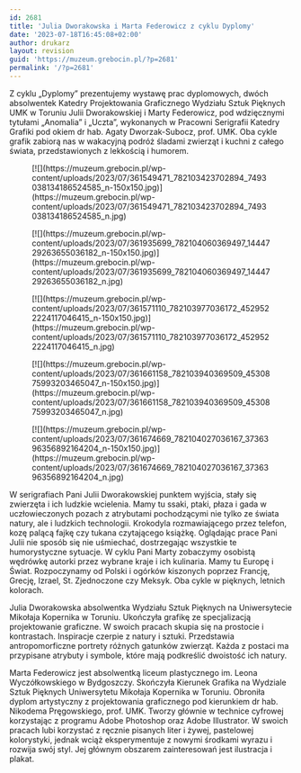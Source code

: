 ```yaml
---
id: 2681
title: 'Julia Dworakowska i Marta Federowicz z cyklu Dyplomy'
date: '2023-07-18T16:45:08+02:00'
author: drukarz
layout: revision
guid: 'https://muzeum.grebocin.pl/?p=2681'
permalink: '/?p=2681'
---
```


Z cyklu „Dyplomy” prezentujemy wystawę prac dyplomowych, dwóch absolwentek Katedry Projektowania Graficznego Wydziału Sztuk Pięknych UMK w Toruniu Julii Dworakowskiej i Marty Federowicz, pod wdzięcznymi tytułami „Anomalia” i „Uczta”, wykonanych w Pracowni Serigrafii Katedry Grafiki pod okiem dr hab. Agaty Dworzak-Subocz, prof. UMK. Oba cykle grafik zabiorą nas w wakacyjną podróż śladami zwierząt i kuchni z całego świata, przedstawionych z lekkością i humorem.

<div class="gallery galleryid-2681 gallery-columns-5 gallery-size-thumbnail" id="gallery-1175"><figure class="gallery-item"><div class="gallery-icon landscape"> [![](https://muzeum.grebocin.pl/wp-content/uploads/2023/07/361549471_782103423702894_7493038134186524585_n-150x150.jpg)](https://muzeum.grebocin.pl/wp-content/uploads/2023/07/361549471_782103423702894_7493038134186524585_n.jpg) </div></figure><figure class="gallery-item"><div class="gallery-icon portrait"> [![](https://muzeum.grebocin.pl/wp-content/uploads/2023/07/361935699_782104060369497_1444729263655036182_n-150x150.jpg)](https://muzeum.grebocin.pl/wp-content/uploads/2023/07/361935699_782104060369497_1444729263655036182_n.jpg) </div></figure><figure class="gallery-item"><div class="gallery-icon landscape"> [![](https://muzeum.grebocin.pl/wp-content/uploads/2023/07/361571110_782103977036172_4529522224117046415_n-150x150.jpg)](https://muzeum.grebocin.pl/wp-content/uploads/2023/07/361571110_782103977036172_4529522224117046415_n.jpg) </div></figure><figure class="gallery-item"><div class="gallery-icon portrait"> [![](https://muzeum.grebocin.pl/wp-content/uploads/2023/07/361661158_782103940369509_4530875993203465047_n-150x150.jpg)](https://muzeum.grebocin.pl/wp-content/uploads/2023/07/361661158_782103940369509_4530875993203465047_n.jpg) </div></figure><figure class="gallery-item"><div class="gallery-icon portrait"> [![](https://muzeum.grebocin.pl/wp-content/uploads/2023/07/361674669_782104027036167_3736396356892164204_n-150x150.jpg)](https://muzeum.grebocin.pl/wp-content/uploads/2023/07/361674669_782104027036167_3736396356892164204_n.jpg) </div></figure> </div>W serigrafiach Pani Julii Dworakowskiej punktem wyjścia, stały się zwierzęta i ich ludzkie wcielenia. Mamy tu ssaki, ptaki, płaza i gada w uczłowieczonych pozach z atrybutami pochodzącymi nie tylko ze świata natury, ale i ludzkich technologii. Krokodyla rozmawiającego przez telefon, kozę palącą fajkę czy tukana czytającego książkę. Oglądając prace Pani Julii nie sposób się nie uśmiechać, dostrzegając wszystkie te humorystyczne sytuacje. W cyklu Pani Marty zobaczymy osobistą wędrówkę autorki przez wybrane kraje i ich kulinaria. Mamy tu Europę i Świat. Rozpoczynamy od Polski i ogórków kiszonych poprzez Francję, Grecję, Izrael, St. Zjednoczone czy Meksyk. Oba cykle w pięknych, letnich kolorach.

Julia Dworakowska absolwentka Wydziału Sztuk Pięknych na Uniwersytecie Mikołaja Kopernika w Toruniu. Ukończyła grafikę ze specjalizacją projektowanie graficzne. W swoich pracach skupia się na prostocie i kontrastach. Inspiracje czerpie z natury i sztuki. Przedstawia antropomorficzne portrety różnych gatunków zwierząt. Każda z postaci ma przypisane atrybuty i symbole, które mają podkreślić dwoistość ich natury.

Marta Federowicz jest absolwentką liceum plastycznego im. Leona Wyczółkowskiego w Bydgoszczy. Skończyła Kierunek Grafika na Wydziale Sztuk Pięknych Uniwersytetu Mikołaja Kopernika w Toruniu. Obroniła dyplom artystyczny z projektowania graficznego pod kierunkiem dr hab. Nikodema Pręgowskiego, prof. UMK. Tworzy głównie w technice cyfrowej korzystając z programu Adobe Photoshop oraz Adobe Illustrator. W swoich pracach lubi korzystać z ręcznie pisanych liter i żywej, pastelowej kolorystyki, jednak wciąż eksperymentuje z nowymi środkami wyrazu i rozwija swój styl. Jej głównym obszarem zainteresowań jest ilustracja i plakat.